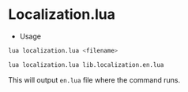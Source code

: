 # Localization.lua
- Usage
```bash
lua localization.lua <filename>

lua localization.lua lib.localization.en.lua
```
This will output `en.lua` file where the command runs.
